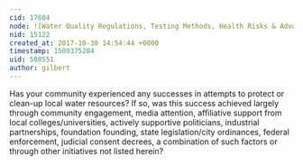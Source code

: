 ```yaml
---
cid: 17604
node: ![Water Quality Regulations, Testing Methods, Health Risks & Advocacy](../notes/gilbert/10-27-2017/water-quality-regulations-testing-methods-health-risks-advocacy)
nid: 15122
created_at: 2017-10-30 14:54:44 +0000
timestamp: 1509375284
uid: 508551
author: gilbert
---
```


Has your community experienced any successes in attempts to protect or clean-up local water resources? If so, was this success achieved largely through community engagement, media attention, affiliative support from local colleges/universities, actively supportive politicians, industrial partnerships, foundation founding, state legislation/city ordinances, federal enforcement, judicial consent decrees, a combination of such factors or through other initiatives not listed herein? 